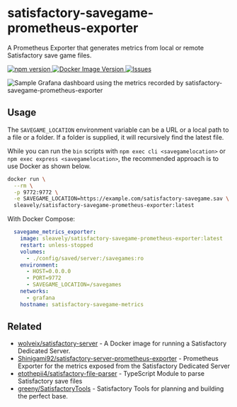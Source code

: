 # satisfactory-savegame-prometheus-exporter

A Prometheus Exporter that generates metrics from local or remote Satisfactory save game files.

[ ![npm version](https://img.shields.io/npm/v/satisfactory-savegame-prometheus-exporter.svg?style=flat) ](https://npmjs.org/package/satisfactory-savegame-prometheus-exporter "View this project on npm") [ ![Docker Image Version](https://img.shields.io/docker/v/sleavely/satisfactory-savegame-prometheus-exporter?label=Docker)
](https://hub.docker.com/r/sleavely/satisfactory-savegame-prometheus-exporter) [ ![Issues](https://img.shields.io/github/issues/Sleavely/satisfactory-savegame-prometheus-exporter.svg?label=Github+issues) ](https://github.com/Sleavely/satisfactory-savegame-prometheus-exporter/issues)

![Sample Grafana dashboard using the metrics recorded by satisfactory-savegame-prometheus-exporter](https://i.imgur.com/fDjZY6G.png)

## Usage

The `SAVEGAME_LOCATION` environment variable can be a URL or a local path to a file or a folder. If a folder is supplied, it will recursively find the latest file.

While you can run the `bin` scripts with `npm exec cli <savegamelocation>` or `npm exec express <savegamelocation>`, the recommended approach is to use Docker as shown below.

```sh
docker run \
  --rm \
  -p 9772:9772 \
  -e SAVEGAME_LOCATION=https://example.com/satisfactory-savegame.sav \
  sleavely/satisfactory-savegame-prometheus-exporter:latest
```

With Docker Compose:

```yaml
  savegame_metrics_exporter:
    image: sleavely/satisfactory-savegame-prometheus-exporter:latest
    restart: unless-stopped
    volumes:
      - ./config/saved/server:/savegames:ro
    environment:
      - HOST=0.0.0.0
      - PORT=9772
      - SAVEGAME_LOCATION=/savegames
    networks:
      - grafana
    hostname: satisfactory-savegame-metrics
```

## Related

- [wolveix/satisfactory-server](https://github.com/wolveix/satisfactory-server) - A Docker image for running a Satisfactory Dedicated Server.
- [Shinigami92/satisfactory-server-prometheus-exporter](https://github.com/Shinigami92/satisfactory-server-prometheus-exporter) - Prometheus Exporter for the metrics exposed from the Satisfactory Dedicated Server
- [etothepii4/satisfactory-file-parser](https://github.com/etothepii4/satisfactory-file-parser) - TypeScript Module to parse Satisfactory save files
- [greeny/SatisfactoryTools](https://github.com/greeny/SatisfactoryTools) - Satisfactory Tools for planning and building the perfect base.
